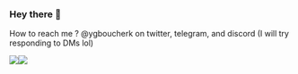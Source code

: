 ### Hey there 👋

How to reach me ? @ygboucherk on twitter, telegram, and discord (I will try responding to DMs lol)

<img align="top" src="https://github-readme-stats.vercel.app/api/top-langs/?username=ygboucherk&theme=dark" /><img align="top" src="https://github-readme-stats.vercel.app/api?username=ygboucherk&show_icons=true&theme=dark" />
